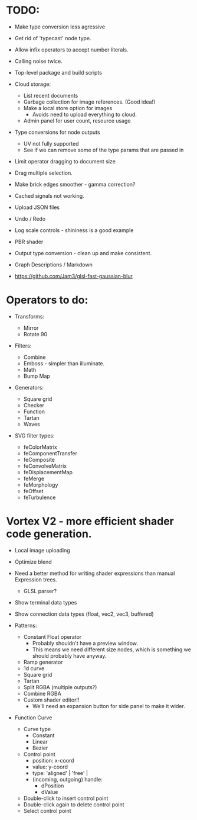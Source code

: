 # TODO:

* Make type conversion less agressive
* Get rid of 'typecast' node type.
* Allow infix operators to accept number literals.
* Calling noise twice.
* Top-level package and build scripts
* Cloud storage:
  * List recent documents
  * Garbage collection for image references. (Good idea!)
  * Make a local store option for images
    * Avoids need to upload everything to cloud.
  * Admin panel for user count, resource usage
* Type conversions for node outputs
  * UV not fully supported
  * See if we can remove some of the type params that are passed in
* Limit operator dragging to document size
* Drag multiple selection.
* Make brick edges smoother - gamma correction?
* Cached signals not working.
* Upload JSON files
* Undo / Redo
* Log scale controls - shininess is a good example
* PBR shader
* Output type conversion - clean up and make consistent.
* Graph Descriptions / Markdown

* https://github.com/Jam3/glsl-fast-gaussian-blur

# Operators to do:
  * Transforms:
    * Mirror
    * Rotate 90
  * Filters:
    * Combine
    * Emboss - simpler than illuminate.
    * Math
    * Bump Map
  * Generators:
    * Square grid
    * Checker
    * Function
    * Tartan
    * Waves

  * SVG filter types:
    * feColorMatrix
    * feComponentTransfer
    * feComposite
    * feConvolveMatrix
    * feDisplacementMap
    * feMerge
    * feMorphology
    * feOffset
    * feTurbulence

# Vortex V2 - more efficient shader code generation.

* Local image uploading
* Optimize blend
* Need a better method for writing shader expressions than manual Expression trees.
  * GLSL parser?
* Show terminal data types
* Show connection data types (float, vec2, vec3, buffered)
* Patterns:
  * Constant Float operator
    * Probably shouldn't have a preview window.
    * This means we need different size nodes, which is something we should probably have anyway.
  * Ramp generator
  * 1d curve
  * Square grid
  * Tartan
  * Split RGBA (multiple outputs?)
  * Combine RGBA
  * Custom shader editor!!
    * We'll need an expansion button for side panel to make it wider.

* Function Curve
  * Curve type
    * Constant
    * Linear
    * Bezier
  * Control point
    * position: x-coord
    * value: y-coord
    * type: 'aligned' | 'free' |
    * (incoming, outgoing) handle:
      * dPosition
      * dValue
  * Double-click to insert control point
  * Double-click again to delete control point
  * Select control point
